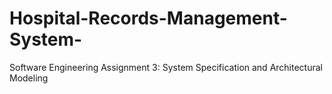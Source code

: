 # Hospital-Records-Management-System-
Software Engineering Assignment 3: System Specification and Architectural Modeling
